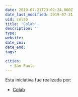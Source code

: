 ```yaml
---
date: 2019-07-21T23:02:24.000Z
date_last_modified: 2019-07-21
uid: colab
title: 'Colab'
description: ''
type: 
website: 
date_ini: 
date_end: 
tags:

cities: 
  - São Paulo
---
```


Esta iniciativa fue realizada por:

- [Colab](/organizaciones/colab)
